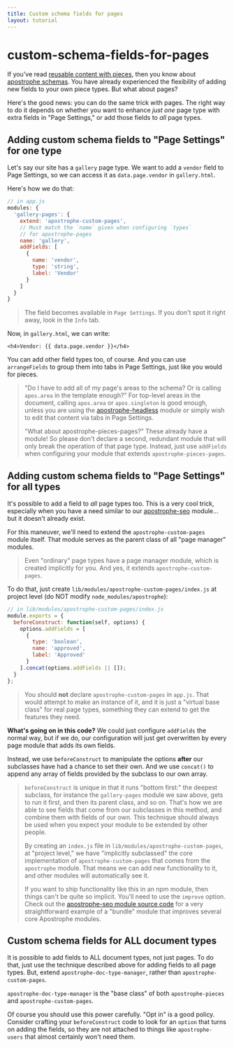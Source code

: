 ```yaml
---
title: Custom schema fields for pages
layout: tutorial
---
```


# custom-schema-fields-for-pages

If you've read [reusable content with pieces](https://github.com/apostrophecms/apostrophe-documentation/tree/e71017392b54a258d8d72811456c862139150a96/tutorials/getting-started/reusable-content-with-pieces.html), then you know about [apostrophe schemas](https://github.com/apostrophecms/apostrophe-documentation/tree/e71017392b54a258d8d72811456c862139150a96/tutorials/getting-started/schema-guide.html). You have already experienced the flexibility of adding new fields to your own piece types. But what about pages?

Here's the good news: you can do the same trick with pages. The right way to do it depends on whether you want to enhance _just one_ page type with extra fields in "Page Settings," or add those fields to _all_ page types.

## Adding custom schema fields to "Page Settings" for one type

Let's say our site has a `gallery` page type. We want to add a `vendor` field to Page Settings, so we can access it as `data.page.vendor` in `gallery.html`.

Here's how we do that:

```javascript
// in app.js
modules: {
  'gallery-pages': {
    extend: 'apostrophe-custom-pages',
    // Must match the `name` given when configuring `types`
    // for apostrophe-pages
    name: 'gallery',
    addFields: [
      {
        name: 'vendor',
        type: 'string',
        label: 'Vendor'
      }
    ]
  }
}
```

> The field becomes available in `Page Settings`. If you don't spot it right away, look in the `Info` tab.

Now, in `gallery.html`, we can write:

```markup
<h4>Vendor: {{ data.page.vendor }}</h4>
```

You can add other field types too, of course. And you can use `arrangeFields` to group them into tabs in Page Settings, just like you would for pieces.

> "Do I have to add all of my page's areas to the schema? Or is calling `apos.area` in the template enough?" For top-level areas in the document, calling `apos.area` or `apos.singleton` is good enough, unless you are using the [apostrophe-headless](https://npmjs.org/package/apostrophe-headless) module or simply wish to edit that content via tabs in Page Settings.
>
> "What about apostrophe-pieces-pages?" These already have a module! So please don't declare a second, redundant module that will only break the operation of that page type. Instead, just use `addFields` when configuring your module that extends `apostrophe-pieces-pages`.

## Adding custom schema fields to "Page Settings" for all types

It's possible to add a field to _all_ page types too. This is a very cool trick, especially when you have a need similar to our [apostrophe-seo](https://npmjs.org/package/apostrophe-seo) module... but it doesn't already exist.

For this maneuver, we'll need to extend the `apostrophe-custom-pages` module itself. That module serves as the parent class of all "page manager" modules.

> Even "ordinary" page types have a page manager module, which is created implicitly for you. And yes, it extends `apostrophe-custom-pages`.

To do that, just create `lib/modules/apostrophe-custom-pages/index.js` at project level \(do NOT modify `node_modules/apostrophe`\):

```javascript
// in lib/modules/apostrophe-custom-pages/index.js
module.exports = {
  beforeConstruct: function(self, options) {
    options.addFields = [
      {
        type: 'boolean',
        name: 'approved',
        label: 'Approved'
      }
    ].concat(options.addFields || []);
  }
};
```

> You should **not** declare `apostrophe-custom-pages` in `app.js`. That would attempt to make an instance of it, and it is just a "virtual base class" for real page types, something they can extend to get the features they need.

**What's going on in this code?** We could just configure `addFields` the normal way, but if we do, our configuration will just get overwritten by every page module that adds its own fields.

Instead, we use `beforeConstruct` to manipulate the options **after** our subclasses have had a chance to set their own. And we use `concat()` to append any array of fields provided by the subclass to our own array.

> `beforeConstruct` is unique in that it runs "bottom first:" the deepest subclass, for instance the `gallery-pages` module we saw above, gets to run it first, and then its parent class, and so on. That's how we are able to see fields that come from our subclasses in this method, and combine them with fields of our own. This technique should always be used when you expect your module to be extended by other people.
>
> By creating an `index.js` file in `lib/modules/apostrophe-custom-pages`, at "project level," we have "implicitly subclassed" the core implementation of `apostrophe-custom-pages` that comes from the `apostrophe` module. That means we can add new functionality to it, and other modules will automatically see it.
>
> If you want to ship functionality like this in an npm module, then things can't be quite so implicit. You'll need to use the `improve` option. Check out the [apostrophe-seo module source code](https://github.com/apostrophecms/apostrophe-seo) for a very straightforward example of a "bundle" module that improves several core Apostrophe modules.

## Custom schema fields for ALL document types

It is possible to add fields to ALL document types, not just pages. To do that, just use the technique described above for adding fields to all page types. But, extend `apostrophe-doc-type-manager`, rather than `apostrophe-custom-pages`.

`apostrophe-doc-type-manager` is the "base class" of both `apostrophe-pieces` and `apostrophe-custom-pages`.

Of course you should use this power carefully. "Opt in" is a good policy. Consider crafting your `beforeConstruct` code to look for an `option` that turns on adding the fields, so they are not attached to things like `apostrophe-users` that almost certainly won't need them.


